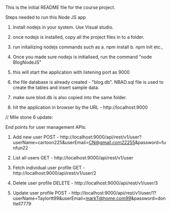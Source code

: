 This is the initial README file for the course project.

 Steps needed to run this Node JS app

 1. Install nodejs in your system. Use Visual studio.

 2. once nodejs is installed, copy all the project files in to a folder.
 
 3. run initailizing nodejs commands such as a. npm install b. npm init etc.,

 4. Once you made sure nodejs is initialised, run the command "node BlogNodeJS"

 5. this will start the application with listening port as 9000

 6. the file database is already created - "blog.db". NBAD.sql file is used to create the tables and insert sample data.

 7. make sure blod.db is also copied into the same folder.

 8. hit the application in browser by the URL - http://localhost:9000


// Mile stone 6 update:

End points for user management APIs:

1. Add new user
    POST - http://localhost:9000/api/rest/v1/user?userName=cartoon225&userEmail=CN@gmail.com22255&password=funfun22
    
2. List all users
    GET - http://localhost:9000/api/rest/v1/user

3. Fetch individual user profile
    GET - http://localhost:9000/api/rest/v1/user/2

4. Delete user profile
    DELETE - http://localhost:9000/api/rest/v1/user/3    

5. Update user profile
    POST - http://localhost:9000/api/rest/v1/user/1?userName=Taylortt99&userEmail=markT@home.com99&password=donttell7779 